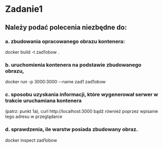# Zadanie1

## Należy podać polecenia niezbędne do:
### a. zbudowania opracowanego obrazu kontenera:
docker build -t zad1obow . 

### b. uruchomienia kontenera na podstawie zbudowanego obrazu,
docker run -p 3000:3000 --name zad1 zad1obow

### c. sposobu uzyskania informacji, które wygenerował serwer w trakcie uruchamiana kontenera
(patrz: punkt 1a),
curl http://localhost:3000
bądź również poprzez wpisanie tego adresu w przeglądarce

### d. sprawdzenia, ile warstw posiada zbudowany obraz.
docker inspect zad1obow
